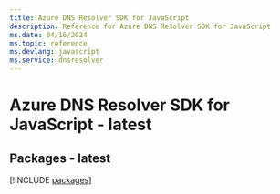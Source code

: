 ```yaml
---
title: Azure DNS Resolver SDK for JavaScript
description: Reference for Azure DNS Resolver SDK for JavaScript
ms.date: 04/16/2024
ms.topic: reference
ms.devlang: javascript
ms.service: dnsresolver
---
```

# Azure DNS Resolver SDK for JavaScript - latest
## Packages - latest
[!INCLUDE [packages](dns-resolver-index.md)]